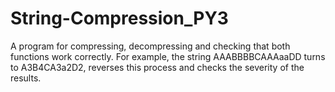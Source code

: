 # String-Compression_PY3
A program for compressing, decompressing and checking that both functions work correctly. 
For example, the string AAABBBBCAAAaaDD turns to A3B4CA3a2D2,
reverses this process and checks the severity of the results.
